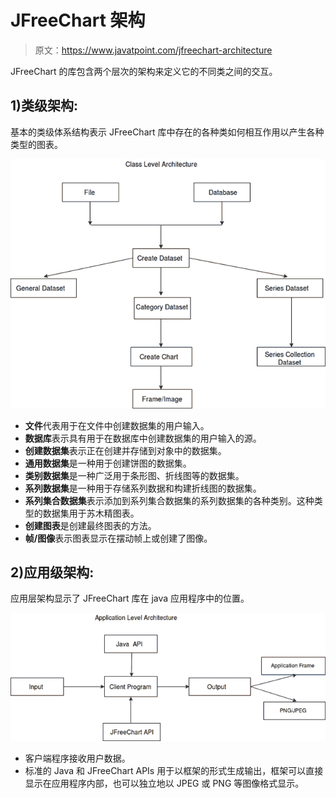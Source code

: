 # JFreeChart 架构

> 原文：<https://www.javatpoint.com/jfreechart-architecture>

JFreeChart 的库包含两个层次的架构来定义它的不同类之间的交互。

## 1)类级架构:

基本的类级体系结构表示 JFreeChart 库中存在的各种类如何相互作用以产生各种类型的图表。

![Class Level Architecture](img/18af81b4b38afbeb2bdafb3386d99bf4.png)

*   **文件**代表用于在文件中创建数据集的用户输入。
*   **数据库**表示具有用于在数据库中创建数据集的用户输入的源。
*   **创建数据集**表示正在创建并存储到对象中的数据集。
*   **通用数据集**是一种用于创建饼图的数据集。
*   **类别数据集**是一种广泛用于条形图、折线图等的数据集。
*   **系列数据集**是一种用于存储系列数据和构建折线图的数据集。
*   **系列集合数据集**表示添加到系列集合数据集的系列数据集的各种类别。这种类型的数据集用于苏木精图表。
*   **创建图表**是创建最终图表的方法。
*   **帧/图像**表示图表显示在摆动帧上或创建了图像。

## 2)应用级架构:

应用层架构显示了 JFreeChart 库在 java 应用程序中的位置。

![Application Level Architecture](img/0af9d352153e527865c42568b7e8e836.png)

*   客户端程序接收用户数据。
*   标准的 Java 和 JFreeChart APIs 用于以框架的形式生成输出，框架可以直接显示在应用程序内部，也可以独立地以 JPEG 或 PNG 等图像格式显示。